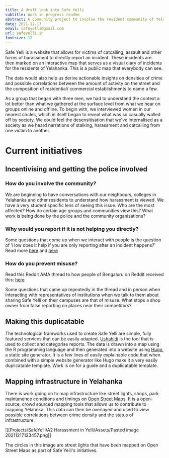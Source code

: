 ```yaml
---
title: A draft look into Safe Yelli
subtitle: Work in progress readme
abstract: A community project to involve the resident community of Yelahanka in mapping harassment. Residents can report on a form on the website and it will be added to the map on the site. Understand the dynamics of crime in Yelahanka, read about our community's pitfalls.
date: 2021-12-17
email: safeyelli@gmail.com
url: safeyelli.in
fontsize: 12 
---
```


Safe Yelli is a website that allows for victims of catcalling, assault and other forms of harassment to directly report an incident. These incidents are then marked on an interactive map that serves as a visual diary of incidents for the residents of Yelahanka. This is a public map that everybody can see.

The data would also help us derive actionable insights on densities of crime and possible correlations between the amount of activity on the street and the composition of residential/ commercial establishments to name a few.

As a group that began with three men, we had to understand the context a lot better than what we gathered at the surface level from what we hear on groups online and offline. To begin with, we interviewed women in our nearest circles, which in itself began to reveal what was so casually walled off by society. We could feel the desensitisation that we've internalised as a society as we heard narrations of stalking, harassment and catcalling from one victim to another.
 
 
 # Current initiatives
 
 ## Incentivising and getting the police involved
 
 ### How do you involve the community? 
 
 We are beginning to have conversations with our neighbours, colleges in Yelahanka and other residents to understand how harassment is viewed. We have a very student specific lens of seeing this issue. Who are the most affected? How do certain age groups and communities view this? What work is being done by the police and the community organisations? 
 
 ### Why would you report if it is not helping you directly?
 Some questions that come up when we interact with people is the question of 'How does it help if you are only reporting after an incident happens?' Read more [here](https://safeyelli.in/why/) and [here](https://safeyelli.in/why_report/)
 
 ### How do you prevent misuse? 
 Read this Reddit AMA thread to how people of Bengaluru on Reddit received this: [here](https://www.reddit.com/r/bangalore/comments/qfjy7a/hello_bengaluru_we_are_students_who_created_a/) 
 
 Some questions that came up repeatedly in the thread and in person when interacting with representatives of institutions when we talk to them about sharing Safe Yelli on their campuses are that of misuse. What stops a shop owner from false reporting on places near their competitors? 
 
 ## Making this duplicatable
 The technological framworks used to create Safe Yelli are simple, fully featured services that can be easily adapted. [Ushahidi](https://www.ushahidi.com/) is the tool that is used to collect and categorise reports. 
 The data is drawn into a map using the R programming language and then generated into a website using [Hugo](https://gohugo.io/), a static site generator. It is a few lines of easily explainable code that when combined with a simple website generator like Hugo make it a very easily duplicatable template.
 Work is on for a guide and a duplicatable template.
 
 ## Mapping infrastructure in Yelahanka
 
 There is work going on to map infrastructure like street lights, shops, park maintanence conditions and timings on [Open Street Maps](openstreetmap.org/). It is a open-source, crowd sourced mapping tools that allows us to contribute to mapping Yelahnka. This data can then be overlayed and used to view possible correlations between crime density and the status of infrastructure. 
 
 ![[Projects/SafeYelli/A2 Harassment in Yelli/Assets/Pasted image 20211217123457.png]]
 
 The circles in this image are street lights that have been mapped on Open Street Maps as part of Safe Yelli's initiatives. 
 

 
 
	
  


